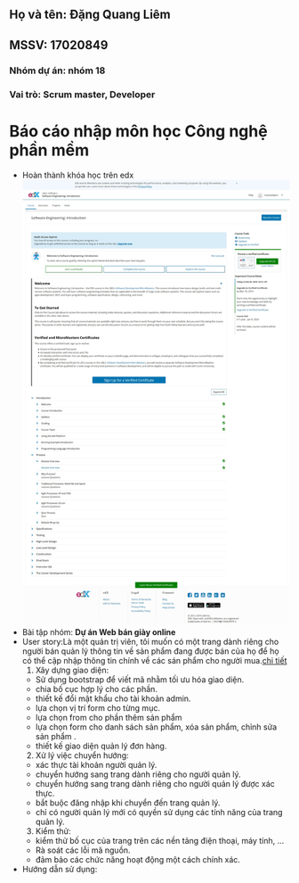 ## Họ và tên: Đặng Quang Liêm
## MSSV: 17020849
### Nhóm dự án: nhóm 18
### Vai trò: Scrum master, Developer

# Báo cáo nhập môn học Công nghệ phần mềm

* Hoàn thành khóa học trên edx ![](SoftEng1x.jpg)
* Bài tập nhóm: **Dự án Web bán giày online**
* User story:Là một quản trị viên, tôi muốn có một trang dành riêng cho người bán quản lý thông tin về sản phẩm đang được bán của họ để họ có thể cập nhập thông tin chính về các sán phẩm cho người mua.[chi tiết](https://github.com/KhacNgoc/INT2208-7-2019/issues/9)
  1. Xây dựng giao diện:
    - Sử dụng bootstrap để viết mã nhằm tối ưu hóa giao diện.
    - chia bố cục hợp lý cho các phần.
    - thiết kế đổi mật khẩu cho tài khoản admin.
    - lựa chọn vị trí form cho từng mục.
    - lựa chọn from cho phần thêm sản phẩm
    - lựa chọn form cho danh sách sản phẩm, xóa sản phẩm, chỉnh sửa sản phẩm .
    - thiết kế giao diện quản lý đơn hàng.
  2. Xử lý việc chuyển hướng:
    - xác thực tài khoản người quản lý.
    - chuyển hướng sang trang dành riêng cho người quản lý.
    - chuyển hướng sang trang dành riêng cho người quản lý được xác thực.
    - bắt buộc đăng nhập khi chuyển đến trang quản lý.
    - chỉ có người quản lý mới có quyền sử dụng các tính năng của trang quản lý.
  3. Kiểm thử:
    - kiểm thử bố cục của trang trên các nền tảng điện thoại, máy tính, ...
    - Rà soát các lỗi mã nguồn.
    - đảm bảo các chức năng hoạt động một cách chính xác.
 * Hướng dẫn sử dụng:

